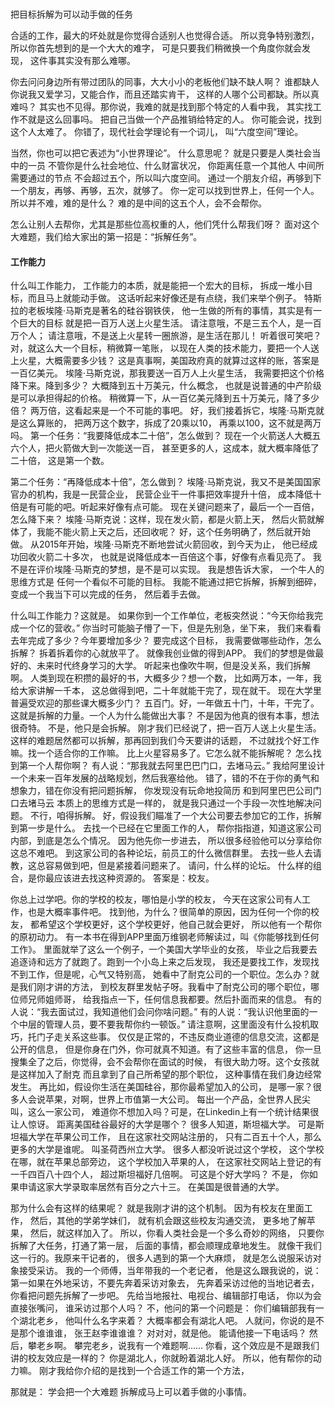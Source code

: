 ### 
把目标拆解为可以动手做的任务

合适的工作，最大的坏处就是你觉得合适别人也觉得合适。
所以竞争特别激烈，所以你首先想到的是一个大大的难字，
可是只要我们稍微换一个角度你就会发现，
这件事其实没有那么难哪。

你去问问身边所有带过团队的同事，大大小小的老板他们缺不缺人啊？
谁都缺人你说我又爱学习，又能合作，而且还踏实肯干，
这样的人哪个公司都缺。所以真难吗？
其实也不见得。那你说，我难的就是找到那个特定的人看中我，
其实找工作不就是这么回事吗。
把自己当做一个产品推销给特定的人。
你可能会说，找到这个人太难了。
你错了，现代社会学理论有一个词儿，
叫“六度空间”理论。

当然，你也可以把它表述为“小世界理论”。
什么意思呢？
就是只要是人类社会当中的一员
不管你是什么社会地位、什么财富状况，
你距离任意一个其他人
中间所需要通过的节点
不会超过五个，所以叫六度空间。
通过一个朋友介绍，再够到下一个朋友，再够、再够，五次，就够了。
你一定可以找到世界上，任何一个人。
所以并不难，难的是什么？
难的是中间的这五个人，会不会帮你。

怎么让别人去帮你，尤其是那些位高权重的人，他们凭什么帮我们呀？
面对这个大难题，我们给大家出的第一招是：“拆解任务”。

#### 工作能力
什么叫工作能力，
工作能力的本质，就是能把一个宏大的目标，
拆成一堆小目标，而且马上就能动手做。
这话听起来好像还是有点绕，我们来举个例子。
特斯拉的老板埃隆·马斯克是著名的硅谷钢铁侠，
他一生做的所有的事情，其实是有一个巨大的目标
就是把一百万人送上火星生活。
请注意哦，不是三五个人，是一百万个人；
请注意哦，不是送上火星转一圈旅游，是生活在那儿！
听着很可笑吧？对，就这么大一个目标，稍微算一笔账，
以现在人类的技术能力，要把一个人送上火星，大概需要多少钱？
这是真事啊，美国政府真的就算过这样的账，答案是一百亿美元。
埃隆·马斯克说，那我要送一百万人上火星生活，
我需要把这个价格降下来。降到多少？
大概降到五十万美元，什么概念，
也就是说普通的中产阶级是可以承担得起的价格。
稍微算一下，从一百亿美元降到五十万美元，降了多少倍？
两万倍，这看起来是一个不可能的事吧。
好，我们接着拆它，埃隆·马斯克就是这么算账的，
把两万这个数字，拆成了20乘以10，
再乘以100，这不就是两万吗。
第一个任务：“我要降低成本二十倍”，怎么做到？
现在一个火箭送人大概五六个人，把火箭做大到一次能送一百，
甚至更多的人，这成本，就大概率降低了二十倍，
这是第一个数。

第二个任务：“再降低成本十倍”，怎么做到？
埃隆·马斯克说，我又不是美国国家官办的机构，我是一民营企业，
民营企业干一件事把效率提升十倍，
成本降低十倍是有可能的吧。听起来好像有点可能。
现在关键问题来了，最后一个一百倍，怎么降下来？
埃隆·马斯克说：这样，现在发火箭，都是火箭上天，
然后火箭就解体了，我能不能火箭上天之后，还回收呢？
好，这个任务明确了，然后就开始做。
从2015年开始，埃隆·马斯克不断地尝试火箭回收，到今天为止，
他已经成功回收火箭二十多次，
也就是说降低成本一百倍这个事，好像有点看见亮了。
我不是在评价埃隆·马斯克的梦想，是不是可以实现。
我是想告诉大家，
一个牛人的思维方式是
任何一个看似不可能的目标。
我能不能通过把它拆解，拆解到细碎，
变成一个我当下可以完成的任务，
然后着手去做。

什么叫工作能力？这就是。
如果你到一个工作单位，老板突然说：“今天你给我完成一个亿的营收。”
你当时可能脑子懵了一下，但是先别急，坐下来，
我们来看看去年完成了多少？今年要增加多少？
要完成这个目标，
我需要做哪些动作，怎么拆解？
拆着拆着你的心就放平了。
就像我创业做的得到APP。
我们的梦想是做最好的、未来时代终身学习的大学。
听起来也像吹牛啊，但是没关系，我们拆解啊。
人类到现在积攒的最好的书，大概多少？想一个数，
比如两万本，一年，我给大家讲解一千本，
这总做得到吧，二十年就能干完了，现在就干。
现在大学里普遍受欢迎的那些课大概多少门？
五百门。好，一年做五十门，十年，干完了。
这就是拆解的力量。一个人为什么能做出大事？
不是因为他真的很有本事，想法很奇特。
不是，他只是会拆解。
刚才我们已经说了，把一百万人送上火星生活。
这样的难题居然都可以拆解，那再回到我们今天要讲的话题，
不过就找个好工作嘛。找一个适合你的工作嘛。
比上火星容易多了。它怎么就不能拆解呢？
怎么找到第一个人帮你啊？
有人说：“那我就去阿里巴巴门口，去堵马云。”
我给阿里设计一个未来一百年发展的战略规划，然后我塞给他。
错了，错的不在于你的勇气和想象力，错在你没有把问题拆解，
你发现没有玩命地投简历
和到阿里巴巴公司门口去堵马云
本质上的思维方式是一样的，
就是我只通过一个手段一次性地解决问题。
不行，咱得拆解。
好，假设我们瞄准了一个大公司要去参加它的工作，拆解到第一步是什么。
去找一个已经在它里面工作的人，
帮你指指道，知道这家公司内部，到底是怎么个情况。
因为他先你一步进去，
所以很多经验他可以分享给你这总不难吧。
到这家公司的各种论坛，前员工的什么微信群里。
去找一些人去请教，这总容易做到吧，但是紧接着问题来了。
请问，什么样的论坛。
什么样的组合，是你最应该进去找这种资源的。
答案是：校友。

你总上过学吧。你的学校的校友，哪怕是小学的校友，
今天在这家公司有人工作，也是大概率事件吧。
找到他，为什么？很简单的原因，因为任何一个你的校友，
都希望这个学校更好，这个学校更好，他自己就会更好，
所以他有一个帮你的原初动力。
有一本书在得到APP里面万维钢老师解读过，叫《你能够找到任何工作》。
里面就举了这么一个例子，一个美国大学毕业的女孩，
毕业之后我要去追逐诗和远方了就跑了。跑到一个小岛上来之后发现，
我还是要找工作，发现找不到工作，但是呢，心气又特别高，
她看中了耐克公司的一个职位。怎么办？就是我们刚才讲的方法，
到校友群里发帖子呀。我看中了耐克公司的哪个职位，哪位师兄师姐师哥，
给我指点一下，任何信息我都要。然后扑面而来的信息。
有的人说：“我去面试过，我知道他们会问你啥问题。”
有的人说：“我认识他里面的一个中层的管理人员，要不要我帮你约一顿饭。”
请注意啊，这里面没有什么投机取巧，托门子走关系这些事。
仅仅是正常的，不违反商业道德的信息交流，这都是公开的信息，
但是你身在门外，你可就真不知道。有了这些丰富的信息，
你一旦搜集全了之后，你觉得，会不会帮你在面试的时候，
有很大助力呀。这个女孩就是这样加入了耐克
而且拿到了自己所希望的那个职位，
这种事情在我们身边经常发生。
再比如，假设你生活在美国硅谷，那你最希望加入的公司，
是哪一家？很多人会说苹果，对啊，世界上市值第一大公司。
每出一个产品，全世界人民尖叫，这么一家公司，
难道你不想加入吗？可是，在Linkedin上有一个统计结果很让人惊讶。
距离美国硅谷最好的大学是哪个？
很多人知道，斯坦福大学。
可是斯坦福大学在苹果公司工作，
且在这家社交网站注册的，
只有二百五十个人，那么更多的大学是谁呢。
叫圣荷西州立大学。
很多人都没听说过这个学校，
这个学校在哪，就在苹果总部旁边，
这个学校加入苹果的人，
在这家社交网站上登记的有一千四百八十四个人，
超过斯坦福好几倍啊。
可这是个好大学吗？
不是，
你如果申请这家大学录取率居然有百分之六十三。
在美国是很普通的大学。

那为什么会有这样的结果呢？
就是我刚才讲的这个机制。
因为有校友在里面工作，
然后，其他的学弟学妹们，
就有机会跟这些校友沟通交流，
更多地了解苹果，
然后，就这样加入了。
所以，你看人类社会是一个多么奇妙的网络，
只要你拆解了大任务，打通了第一层，
后面的事情，都会顺理成章地发生。
就像干我们这一行的。我原来干记者的，
很多人遇到的第一个大麻烦，
就是怎么说服采访对象接受采访。
我的一个师傅，当年带我的一个老记者，
他是这么跟我说的，说：
第一如果在外地采访，不要先奔着采访对象去，
先奔着采访过他的当地记者去，
你看把问题先拆解了一步吧。
先给当地报社、电视台、编辑部打电话，
你以为会直接张嘴问，
谁采访过那个人吗？
不，他问的第一个问题是：
你们编辑部我有一个湖北老乡，
他叫什么名字来着？
大概率都会有湖北人吧。
人就问，你说的是不是那个谁谁谁，
张王赵李谁谁谁？
对对对，就是他。
能请他接一下电话吗？
然后，攀老乡啊。
攀完老乡，说我有一个难题啊……
你看，这个效应是不是跟我们讲的校友效应是一样的？
你是湖北人，你就盼着湖北人好。
所以，他有帮你的动力嘛。
刚才我给你介绍的是找到一个合适工作的第一个方法，

那就是：
学会把一个大难题
拆解成马上可以着手做的小事情。